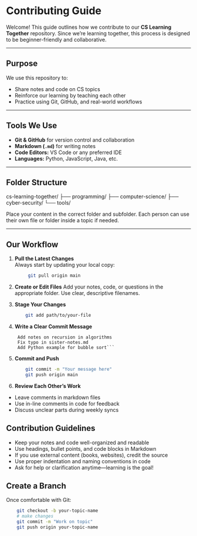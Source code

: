 # Contributing Guide

Welcome! This guide outlines how we contribute to our **CS Learning Together** repository. Since we’re learning together, this process is designed to be beginner-friendly and collaborative.

---

## Purpose

We use this repository to:
- Share notes and code on CS topics
- Reinforce our learning by teaching each other
- Practice using Git, GitHub, and real-world workflows

---

## Tools We Use

- **Git & GitHub** for version control and collaboration
- **Markdown (`.md`)** for writing notes
- **Code Editors:** VS Code or any preferred IDE
- **Languages:** Python, JavaScript, Java, etc.

---

## Folder Structure

cs-learning-together/
├── programming/
├── computer-science/
├── cyber-security/
└── tools/

Place your content in the correct folder and subfolder. Each person can use their own file or folder inside a topic if needed.

---

## Our Workflow

1. **Pull the Latest Changes**  
    Always start by updating your local copy:

   ```bash
        git pull origin main
    ```

2. **Create or Edit Files**
    Add your notes, code, or questions in the appropriate folder. Use clear, descriptive filenames.

3. **Stage Your Changes**

    ```bash
        git add path/to/your-file
    ```

4. **Write a Clear Commit Message**

   ``` Use meaningful messages like:
    Add notes on recursion in algorithms
    Fix typo in sister-notes.md
    Add Python example for bubble sort```

5. **Commit and Push**

    ```bash
        git commit -m "Your message here"
        git push origin main
    ```

6. **Review Each Other’s Work**

- Leave comments in markdown files
- Use in-line comments in code for feedback
- Discuss unclear parts during weekly syncs

## Contribution Guidelines

- Keep your notes and code well-organized and readable
- Use headings, bullet points, and code blocks in Markdown
- If you use external content (books, websites), credit the source
- Use proper indentation and naming conventions in code
- Ask for help or clarification anytime—learning is the goal!

## Create a Branch

Once comfortable with Git:

```bash
    git checkout -b your-topic-name
    # make changes
    git commit -m "Work on topic"
    git push origin your-topic-name
```
